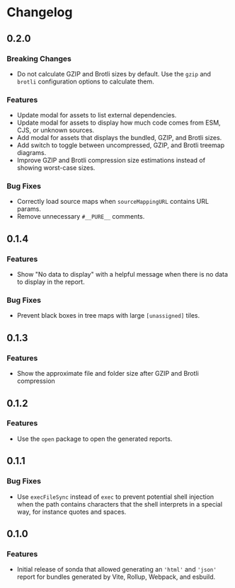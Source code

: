 # Changelog

## 0.2.0

### Breaking Changes

* Do not calculate GZIP and Brotli sizes by default. Use the `gzip` and `brotli` configuration options to calculate them.

### Features

* Update modal for assets to list external dependencies.
* Update modal for assets to display how much code comes from ESM, CJS, or unknown sources.
* Add modal for assets that displays the bundled, GZIP, and Brotli sizes.
* Add switch to toggle between uncompressed, GZIP, and Brotli treemap diagrams.
* Improve GZIP and Brotli compression size estimations instead of showing worst-case sizes.

### Bug Fixes

* Correctly load source maps when `sourceMappingURL` contains URL params.
* Remove unnecessary `#__PURE__` comments.

## 0.1.4

### Features

* Show "No data to display" with a helpful message when there is no data to display in the report.

### Bug Fixes

* Prevent black boxes in tree maps with large `[unassigned]` tiles.

## 0.1.3

### Features

* Show the approximate file and folder size after GZIP and Brotli compression

## 0.1.2

### Features

* Use the `open` package to open the generated reports.

## 0.1.1

### Bug Fixes

* Use `execFileSync` instead of `exec` to prevent potential shell injection when the path contains characters that the shell interprets in a special way, for instance quotes and spaces.

## 0.1.0

### Features

* Initial release of sonda that allowed generating an `'html'` and `'json'` report for bundles generated by Vite, Rollup, Webpack, and esbuild.
